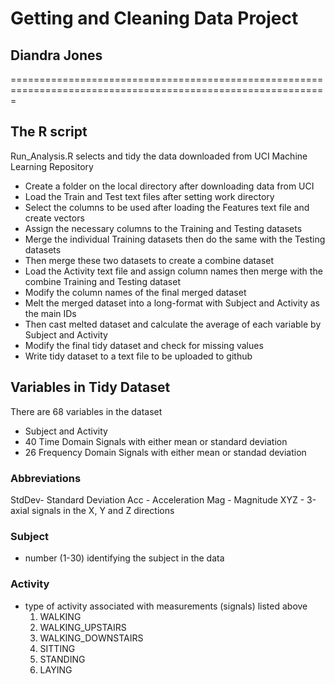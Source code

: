 # Getting and Cleaning Data Project
## Diandra Jones
=============================================================================================================

## The R script
Run_Analysis.R selects and tidy the data downloaded from UCI Machine Learning Repository

- Create a folder on the local directory after downloading data from UCI
- Load the Train and Test text files after setting work directory
- Select the columns to be used after loading the Features text file and create vectors
- Assign the necessary columns to the Training  and Testing datasets 
- Merge the individual Training datasets then do the same with the Testing datasets
- Then merge these two datasets to create a combine dataset
- Load the Activity text file and assign column names then merge with the combine Training and Testing dataset
- Modify the column names of the final merged dataset
- Melt the merged dataset into a long-format with Subject and Activity as the main IDs
- Then cast melted dataset and calculate the average of each variable by Subject and Activity
- Modify the final tidy dataset and check for missing values
- Write tidy dataset to a text file to be uploaded to github

## Variables in Tidy Dataset
There are 68 variables in the dataset
- Subject and Activity
- 40 Time Domain Signals with either mean or standard deviation
- 26 Frequency Domain Signals with either mean or standad deviation

### Abbreviations
StdDev- Standard Deviation
Acc - Acceleration
Mag - Magnitude
XYZ - 3-axial signals in the X, Y and Z directions

### Subject 
- number (1-30) identifying the subject in the data

### Activity 
- type of activity associated with measurements (signals) listed above
  1) WALKING
  2) WALKING_UPSTAIRS
  3) WALKING_DOWNSTAIRS
  4) SITTING
  5) STANDING
  6) LAYING

